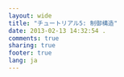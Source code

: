 ```yaml
---
layout: wide
title: "チュートリアル5: 制御構造"
date: 2013-02-13 14:32:54 .
comments: true
sharing: true
footer: true
lang: ja
---
```



